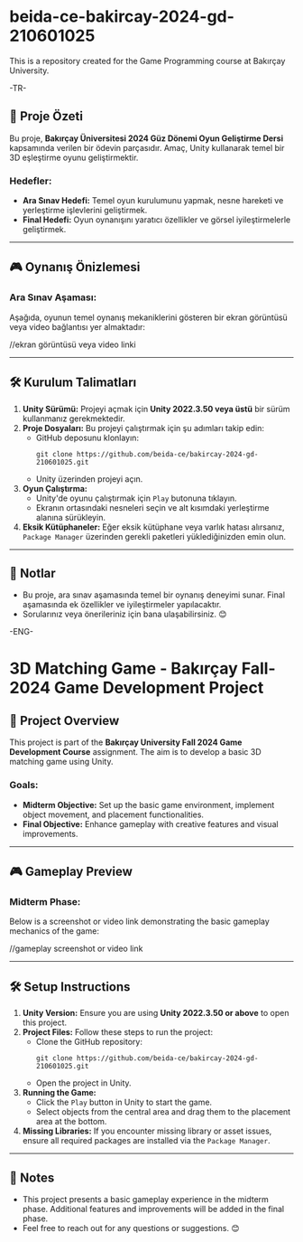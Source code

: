 # beida-ce-bakircay-2024-gd-210601025
This is a repository created for the Game Programming course at Bakırçay University.

-TR-
## 🎯 Proje Özeti
Bu proje, **Bakırçay Üniversitesi 2024 Güz Dönemi Oyun Geliştirme Dersi** kapsamında verilen bir ödevin parçasıdır. Amaç, Unity kullanarak temel bir 3D eşleştirme oyunu geliştirmektir. 

### Hedefler:
- **Ara Sınav Hedefi:** Temel oyun kurulumunu yapmak, nesne hareketi ve yerleştirme işlevlerini geliştirmek.
- **Final Hedefi:** Oyun oynanışını yaratıcı özellikler ve görsel iyileştirmelerle geliştirmek.

---

## 🎮 Oynanış Önizlemesi
### Ara Sınav Aşaması:
Aşağıda, oyunun temel oynanış mekaniklerini gösteren bir ekran görüntüsü veya video bağlantısı yer almaktadır:

//ekran görüntüsü veya video linki

---

## 🛠️ Kurulum Talimatları
1. **Unity Sürümü:** Projeyi açmak için **Unity 2022.3.50 veya üstü** bir sürüm kullanmanız gerekmektedir.
2. **Proje Dosyaları:** Bu projeyi çalıştırmak için şu adımları takip edin:
   - GitHub deposunu klonlayın:  
     ```
     git clone https://github.com/beida-ce/bakircay-2024-gd-210601025.git
     ```
   - Unity üzerinden projeyi açın.
3. **Oyun Çalıştırma:** 
   - Unity'de oyunu çalıştırmak için `Play` butonuna tıklayın.
   - Ekranın ortasındaki nesneleri seçin ve alt kısımdaki yerleştirme alanına sürükleyin.
4. **Eksik Kütüphaneler:** Eğer eksik kütüphane veya varlık hatası alırsanız, `Package Manager` üzerinden gerekli paketleri yüklediğinizden emin olun.

---

## 📌 Notlar
- Bu proje, ara sınav aşamasında temel bir oynanış deneyimi sunar. Final aşamasında ek özellikler ve iyileştirmeler yapılacaktır.
- Sorularınız veya önerileriniz için bana ulaşabilirsiniz. 😊



-ENG-
# 3D Matching Game - Bakırçay Fall-2024 Game Development Project

## 🎯 Project Overview
This project is part of the **Bakırçay University Fall 2024 Game Development Course** assignment. The aim is to develop a basic 3D matching game using Unity.

### Goals:
- **Midterm Objective:** Set up the basic game environment, implement object movement, and placement functionalities.
- **Final Objective:** Enhance gameplay with creative features and visual improvements.

---

## 🎮 Gameplay Preview
### Midterm Phase:
Below is a screenshot or video link demonstrating the basic gameplay mechanics of the game:

//gameplay screenshot or video link

---

## 🛠️ Setup Instructions
1. **Unity Version:** Ensure you are using **Unity 2022.3.50 or above** to open this project.
2. **Project Files:** Follow these steps to run the project:
   - Clone the GitHub repository:  
     ```
     git clone https://github.com/beida-ce/bakircay-2024-gd-210601025.git
     ```
   - Open the project in Unity.
3. **Running the Game:**
   - Click the `Play` button in Unity to start the game.
   - Select objects from the central area and drag them to the placement area at the bottom.
4. **Missing Libraries:** If you encounter missing library or asset issues, ensure all required packages are installed via the `Package Manager`.

---

## 📌 Notes
- This project presents a basic gameplay experience in the midterm phase. Additional features and improvements will be added in the final phase.
- Feel free to reach out for any questions or suggestions. 😊

